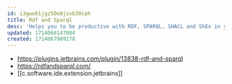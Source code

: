 ```yaml
---
id: i3gwo61jgz50o8jsxb30cph
title: Rdf and Sparql
desc: 'Helps you to be productive with RDF, SPARQL, SHACL and ShEx in your JetBrains IDEs'
updated: 1714068147084
created: 1714067989178
---
```


- https://plugins.jetbrains.com/plugin/13838-rdf-and-sparql
- https://rdfandsparql.com/
- [[c.software.ide.extension.jetbrains]]
